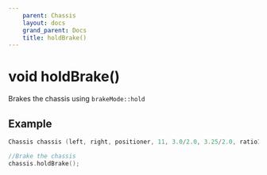 ```yaml
---
    parent: Chassis
    layout: docs
    grand_parent: Docs
    title: holdBrake()
---
```

# void holdBrake()
Brakes the chassis using `brakeMode::hold`

## Example
```cpp
Chassis chassis (left, right, positioner, 11, 3.0/2.0, 3.25/2.0, ratio18_1);

//Brake the chassis
chassis.holdBrake();
```